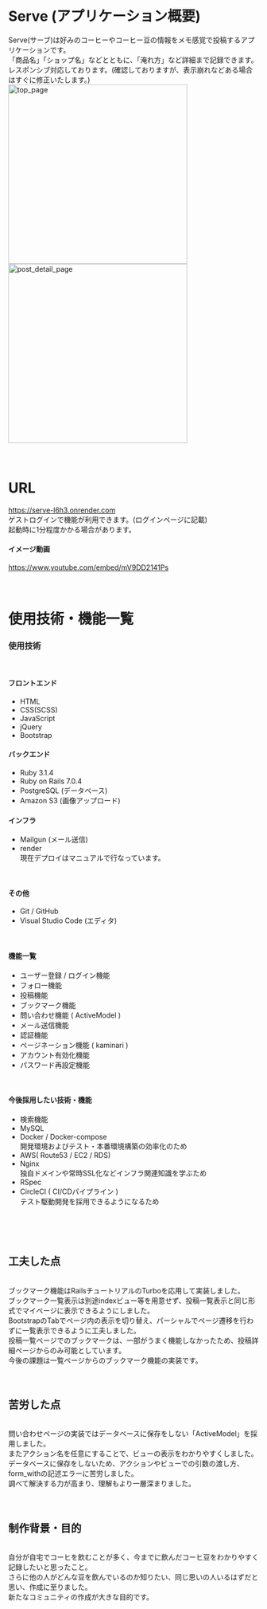 # Serve (アプリケーション概要)
Serve(サーブ)は好みのコーヒーやコーヒー豆の情報をメモ感覚で投稿するアプリケーションです。  
「商品名」「ショップ名」などとともに、「淹れ方」など詳細まで記録できます。  
レスポンシブ対応しております。(確認しておりますが、表示崩れなどある場合はすぐに修正いたします。)
<br>
<img width="360" alt="top_page" src="https://github.com/Juniquey/my_app/assets/107200906/8e4efdaa-bf7a-41a0-928e-7b19211ff81d">
<img width="360" alt="post_detail_page" src="https://github.com/Juniquey/my_app/assets/107200906/aa46a0b7-d15b-4681-99d6-ba532e0e4599">
<br>
<br>
<br>

# URL
https://serve-l6h3.onrender.com  
ゲストログインで機能が利用できます。(ログインページに記載)  
起動時に1分程度かかる場合があります。
<br>

#### イメージ動画
https://www.youtube.com/embed/mV9DD2141Ps
<br>
<br>
<br>

# 使用技術・機能一覧

### 使用技術
<br>

#### フロントエンド
* HTML
* CSS(SCSS)
* JavaScript
* jQuery
* Bootstrap

#### バックエンド
* Ruby 3.1.4
* Ruby on Rails 7.0.4
* PostgreSQL (データベース)
* Amazon S3 (画像アップロード)

#### インフラ
* Mailgun (メール送信)
* render<br>
現在デプロイはマニュアルで行なっています。
<br>

#### その他
* Git / GitHub
* Visual Studio Code (エディタ)
<br>

#### 機能一覧

* ユーザー登録 / ログイン機能
* フォロー機能
* 投稿機能
* ブックマーク機能
* 問い合わせ機能 ( ActiveModel )
* メール送信機能
* 認証機能
* ページネーション機能 ( kaminari )
* アカウント有効化機能
* パスワード再設定機能
<br>

#### 今後採用したい技術・機能
* 検索機能
* MySQL
* Docker / Docker-compose  
開発環境およびテスト・本番環境構築の効率化のため
* AWS( Route53 / EC2 / RDS)
* Nginx  
独自ドメインや常時SSL化などインフラ関連知識を学ぶため
* RSpec
* CircleCI ( CI/CDパイプライン )  
テスト駆動開発を採用できるようになるため
<br>
<br>
<br>

## 工夫した点
<br>
ブックマーク機能はRailsチュートリアルのTurboを応用して実装しました。<br>
ブックマーク一覧表示は別途indexビュー等を用意せず、投稿一覧表示と同じ形式でマイページに表示できるようにしました。<br>
BootstrapのTabでページ内の表示を切り替え、パーシャルでページ遷移を行わずに一覧表示できるように工夫しました。<br>
投稿一覧ページでのブックマークは、一部がうまく機能しなかったため、投稿詳細ページからのみ可能としています。<br>
今後の課題は一覧ページからのブックマーク機能の実装です。
<br>
<br>
<br>

## 苦労した点
<br>
問い合わせページの実装ではデータベースに保存をしない「ActiveModel」を採用しました。<br>
またアクション名を任意にすることで、ビューの表示をわかりやすくしました。<br>
データベースに保存をしないため、アクションやビューでの引数の渡し方、form_withの記述エラーに苦労しました。<br>
調べて解決する力が高まり、理解もより一層深まりました。
<br>
<br>
<br>

## 制作背景・目的
<br>
自分が自宅でコーヒを飲むことが多く、今までに飲んだコーヒ豆をわかりやすく記録したいと思ったこと。<br>
さらに他の人がどんな豆を飲んでいるのか知りたい、同じ思いの人いるはずだと思い、作成に至りました。<br>
新たなコミュニティの作成が大きな目的です。